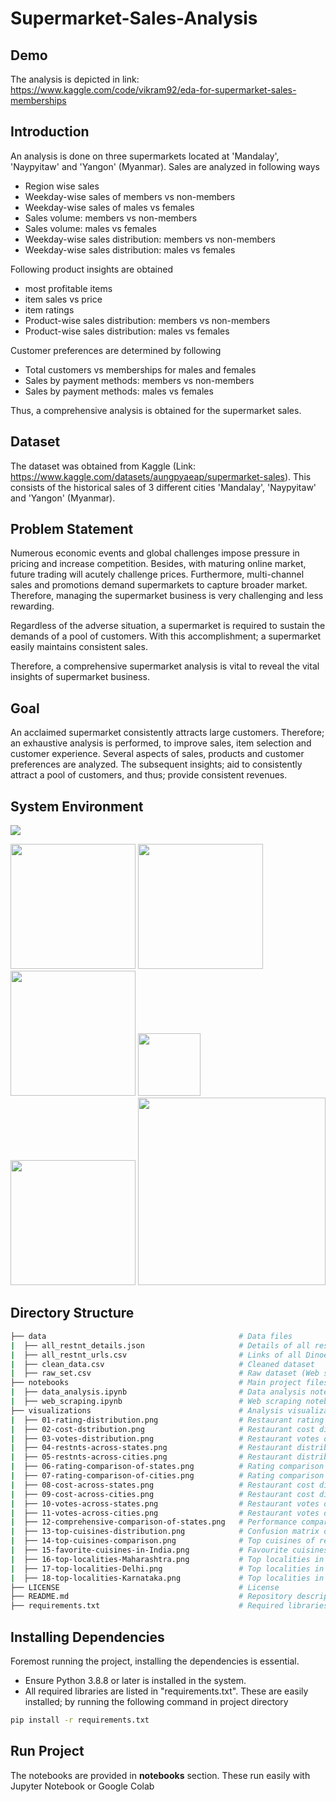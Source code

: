 # Supermarket-Sales-Analysis

## Demo
The analysis is depicted in link: https://www.kaggle.com/code/vikram92/eda-for-supermarket-sales-memberships

## Introduction
An analysis is done on three supermarkets located at 'Mandalay', 'Naypyitaw' and 'Yangon' (Myanmar). Sales are analyzed in following ways
* Region wise sales
* Weekday-wise sales of members vs non-members
* Weekday-wise sales of males vs females
* Sales volume: members vs non-members
* Sales volume: males vs females
* Weekday-wise sales distribution: members vs non-members
* Weekday-wise sales distribution: males vs females 

Following product insights are obtained 
* most profitable items 
* item sales vs price 
* item ratings
* Product-wise sales distribution: members vs non-members
* Product-wise sales distribution: males vs females

Customer preferences are determined by following 
* Total customers vs memberships for males and females
* Sales by payment methods: members vs non-members
* Sales by payment methods: males vs females

Thus, a comprehensive analysis is obtained for the supermarket sales. 

## Dataset
The dataset was obtained from Kaggle (Link: https://www.kaggle.com/datasets/aungpyaeap/supermarket-sales). This consists of the historical sales of 3 different cities 'Mandalay', 'Naypyitaw' and 'Yangon' (Myanmar). 

## Problem Statement
Numerous economic events and global challenges impose pressure in pricing and increase competition. Besides, with maturing online market, future trading will acutely challenge prices. Furthermore, multi-channel sales and promotions demand supermarkets to capture broader market. Therefore, managing the supermarket business is very challenging and less rewarding.  

Regardless of the adverse situation, a supermarket is required to sustain the demands of a pool of customers. With this accomplishment; a supermarket easily maintains consistent sales.  

Therefore, a comprehensive supermarket analysis is vital to reveal the vital insights of supermarket business. 

## Goal
An acclaimed supermarket consistently attracts large customers. Therefore; an exhaustive analysis is performed, to improve sales, item selection and customer experience. Several aspects of sales, products and customer preferences are analyzed. The subsequent insights; aid to consistently attract a pool of customers, and thus; provide consistent revenues. 

## System Environment
![](https://forthebadge.com/images/badges/made-with-python.svg)



[<img target="_blank" src="https://upload.wikimedia.org/wikipedia/commons/e/ed/Pandas_logo.svg" width=200>](https://pandas.pydata.org/)     [<img target="_blank" src="https://upload.wikimedia.org/wikipedia/commons/thumb/3/31/NumPy_logo_2020.svg/512px-NumPy_logo_2020.svg.png" width=200>](https://numpy.org/)     [<img target="_blank" src="https://miro.medium.com/max/1300/1*2QUxAyr6J5hYCFgqh7j-dQ.png" width=200>](https://panel.holoviz.org/)     [<img target="_blank" src="https://holoviz.org/assets/hvplot.png" width=100>](https://hvplot.holoviz.org/)     
[<img target="_blank" src="https://matplotlib.org/_static/images/logo2.svg" width=200>](https://matplotlib.org/)     [<img target="_blank" src="https://seaborn.pydata.org/_static/logo-wide-lightbg.svg" width=300>](https://seaborn.pydata.org/)                       


## Directory Structure

```bash
├── data                                           # Data files    
|  ├── all_restnt_details.json                     # Details of all restaurants (Web scraping output) 
|  ├── all_restnt_urls.csv                         # Links of all Dinoeut restaurants in India 
|  ├── clean_data.csv                              # Cleaned dataset 
|  ├── raw_set.csv                                 # Raw dataset (Web scraping output)
├── notebooks                                      # Main project files
|  ├── data_analysis.ipynb                         # Data analysis notebook
|  ├── web_scraping.ipynb                          # Web scraping notebook
├── visualizations                                 # Analysis visualizations
|  ├── 01-rating-distribution.png                  # Restaurant rating distribution 
|  ├── 02-cost-dstribution.png                     # Restaurant cost distribution
|  ├── 03-votes-distribution.png                   # Restaurant votes distribution
|  ├── 04-restnts-across-states.png                # Restaurant distribution across Indian states 
|  ├── 05-restnts-across-cities.png                # Restaurant distribution across Indian cities
|  ├── 06-rating-comparison-of-states.png          # Rating comparison of states
|  ├── 07-rating-comparison-of-cities.png          # Rating comparison of cities
|  ├── 08-cost-across-states.png                   # Restaurant cost distribution across states
|  ├── 09-cost-across-cities.png                   # Restaurant cost distribution across cities
|  ├── 10-votes-across-states.png                  # Restaurant votes distribution across states
|  ├── 11-votes-across-cities.png                  # Restaurant votes distribution across cities
|  ├── 12-comprehensive-comparison-of-states.png   # Performance comparison of all states   
|  ├── 13-top-cuisines-distribution.png            # Confusion matrix of XGBClassifier  
|  ├── 14-top-cuisines-comparison.png              # Top cuisines of respective states
|  ├── 15-favorite-cuisines-in-India.png           # Favourite cuisines in India
|  ├── 16-top-localities-Maharashtra.png           # Top localities in Maharashtra
|  ├── 17-top-localities-Delhi.png                 # Top localities in Delhi
|  ├── 18-top-localities-Karnataka.png             # Top localities in Karnataka
├── LICENSE                                        # License
├── README.md                                      # Repository description
├── requirements.txt                               # Required libraries

```

## Installing Dependencies
Foremost running the project, installing the dependencies is essential. 
* Ensure Python 3.8.8 or later is installed in the system. 
* All required libraries are listed in "requirements.txt". These are easily installed; by running the following command in project directory
```bash
pip install -r requirements.txt
```

## Run Project
The notebooks are provided in **notebooks** section. These run easily with Jupyter Notebook or Google Colab   
